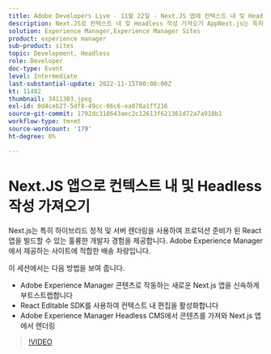```yaml
---
title: Adobe Developers Live - 11월 22일 - Next.JS 앱에 컨텍스트 내 및 Headless 작성 가져오기
description: Next.JS로 컨텍스트 내 및 Headless 작성 가져오기 AppNext.js는 특히 하이브리드 정적 및 서버 렌더링을 사용하여 프로덕션 준비가 된 React 앱을 빌드할 수 있는 훌륭한 개발자 경험을 제공합니다. Adobe Experience Manager에서 제공하는 사이트를 위한 완벽한 전달 수단입니다. 이 세션에서는 다음 방법을 보여 줍니다.Adobe Experience Manager Adobe Experience Manager 콘텐츠로 작동하는 새로운 Next.js 앱을 빠르게 부트스트랩하고 React Editable SDK를 사용하여 컨텍스트 내 편집을 활성화Next.js CMS에서 콘텐츠를 가져와 렌더링하는 방법
solution: Experience Manager,Experience Manager Sites
product: experience manager
sub-product: sites
topic: Development, Headless
role: Developer
doc-type: Event
level: Intermediate
last-substantial-update: 2022-11-15T00:00:00Z
kt: 11482
thumbnail: 3411303.jpeg
exl-id: 0d4ceb27-5df8-49cc-86c6-ea078a1ff216
source-git-commit: 1792dc318643aec2c12613f621361d72a7a918b1
workflow-type: tm+mt
source-wordcount: '179'
ht-degree: 0%

---
```


# Next.JS 앱으로 컨텍스트 내 및 Headless 작성 가져오기

Next.js는 특히 하이브리드 정적 및 서버 렌더링을 사용하여 프로덕션 준비가 된 React 앱을 빌드할 수 있는 훌륭한 개발자 경험을 제공합니다. Adobe Experience Manager에서 제공하는 사이트에 적합한 배송 차량입니다.

이 세션에서는 다음 방법을 보여 줍니다.

* Adobe Experience Manager 콘텐츠로 작동하는 새로운 Next.js 앱을 신속하게 부트스트랩합니다
* React Editable SDK를 사용하여 컨텍스트 내 편집을 활성화합니다
* Adobe Experience Manager Headless CMS에서 콘텐츠를 가져와 Next.js 앱에서 렌더링

>[!VIDEO](https://video.tv.adobe.com/v/3411303/?quality=12&learn=on)
